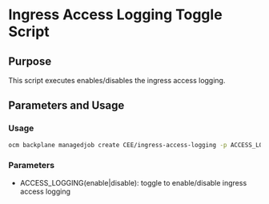 # Ingress Access Logging Toggle Script

## Purpose 

This script executes enables/disables the ingress access logging.

## Parameters and Usage

### Usage

```bash
ocm backplane managedjob create CEE/ingress-access-logging -p ACCESS_LOGGING=enable
```

### Parameters
- ACCESS_LOGGING(enable|disable): toggle to enable/disable ingress access logging
